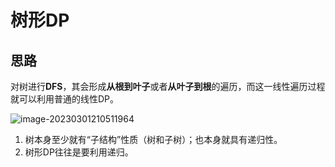 # 树形DP

## 思路

对树进行**DFS**，其会形成**从根到叶子**或者**从叶子到根**的遍历，而这一线性遍历过程就可以利用普通的线性DP。

![image-20230301210511964](C:\Users\14615\AppData\Roaming\Typora\typora-user-images\image-20230301210511964.png)

1. 树本身至少就有“子结构”性质（树和子树）；也本身就具有递归性。
2. 树形DP往往是要利用递归。

